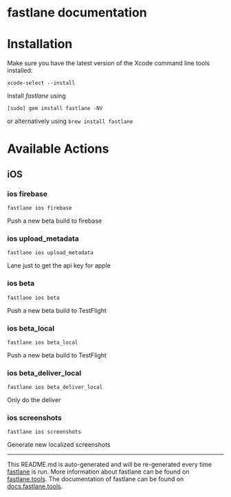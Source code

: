 fastlane documentation
================
# Installation

Make sure you have the latest version of the Xcode command line tools installed:

```
xcode-select --install
```

Install _fastlane_ using
```
[sudo] gem install fastlane -NV
```
or alternatively using `brew install fastlane`

# Available Actions
## iOS
### ios firebase
```
fastlane ios firebase
```
Push a new beta build to firebase
### ios upload_metadata
```
fastlane ios upload_metadata
```
Lane just to get the api key for apple
### ios beta
```
fastlane ios beta
```
Push a new beta build to TestFlight
### ios beta_local
```
fastlane ios beta_local
```
Push a new beta build to TestFlight
### ios beta_deliver_local
```
fastlane ios beta_deliver_local
```
Only do the deliver
### ios screenshots
```
fastlane ios screenshots
```
Generate new localized screenshots

----

This README.md is auto-generated and will be re-generated every time [fastlane](https://fastlane.tools) is run.
More information about fastlane can be found on [fastlane.tools](https://fastlane.tools).
The documentation of fastlane can be found on [docs.fastlane.tools](https://docs.fastlane.tools).
